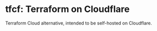 # tfcf: Terraform on Cloudflare

Terraform Cloud alternative, intended to be self-hosted on Cloudflare.
